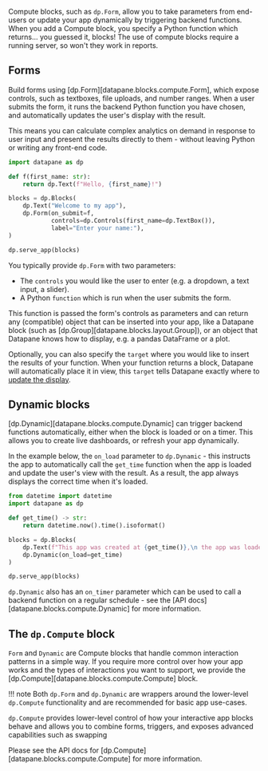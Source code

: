Compute blocks, such as `dp.Form`, allow you to take parameters from end-users or update your app dynamically by triggering backend functions. When you add a Compute block, you specify a Python function which returns... you guessed it, blocks! The use of compute blocks require a running server, so won't they work in reports.

## Forms

Build forms using [dp.Form][datapane.blocks.compute.Form], which expose controls, such as textboxes, file uploads, and number ranges. When a user submits the form, it runs the backend Python function you have chosen, and automatically updates the user's display with the result.

This means you can calculate complex analytics on demand in response to user input and present the results directly to them - without leaving Python or writing any front-end code.

```python
import datapane as dp

def f(first_name: str):
    return dp.Text(f"Hello, {first_name}!")

blocks = dp.Blocks(
    dp.Text("Welcome to my app"),
    dp.Form(on_submit=f,
            controls=dp.Controls(first_name=dp.TextBox()),
            label="Enter your name:"),
)

dp.serve_app(blocks)
```

You typically provide `dp.Form` with two parameters:

- The `controls` you would like the user to enter (e.g. a dropdown, a text input, a slider).
- A Python `function` which is run when the user submits the form.

This function is passed the form's controls as parameters and can return any (compatible) object that can be inserted into your app, like a Datapane block (such as [dp.Group][datapane.blocks.layout.Group]), or an object that Datapane knows how to display, e.g. a pandas DataFrame or a plot.

Optionally, you can also specify the `target` where you would like to insert the results of your function. When your function returns a block, Datapane will automatically place it in view, this `target` tells Datapane exactly where to [update the display](./updates.md).

## Dynamic blocks

[dp.Dynamic][datapane.blocks.compute.Dynamic] can trigger backend functions automatically, either when the block is loaded or on a timer. This allows you to create live dashboards, or refresh your app dynamically.

In the example below, the `on_load` parameter to `dp.Dynamic` - this instructs the app to automatically call the `get_time` function when the app is loaded and update the user's view with the result. As a result, the app always displays the correct time when it's loaded.

```python
from datetime import datetime
import datapane as dp

def get_time() -> str:
    return datetime.now().time().isoformat()

blocks = dp.Blocks(
    dp.Text(f"This app was created at {get_time()},\n the app was loaded at..."),
    dp.Dynamic(on_load=get_time)
)

dp.serve_app(blocks)
```

`dp.Dynamic` also has an `on_timer` parameter which can be used to call a backend function on a regular schedule - see the [API docs][datapane.blocks.compute.Dynamic] for more information.

## The `dp.Compute` block

`Form` and `Dynamic` are Compute blocks that handle common interaction patterns in a simple way. If you require more control over how your app works and the types of interactions you want to support, we provide the [dp.Compute][datapane.blocks.compute.Compute] block.

!!! note
    Both `dp.Form` and `dp.Dynamic` are wrappers around the lower-level `dp.Compute` functionality and are recommended for basic app use-cases.

`dp.Compute` provides lower-level control of how your interactive app blocks behave and allows you to combine forms, triggers, and exposes advanced capabilities such as swapping

Please see the API docs for [dp.Compute][datapane.blocks.compute.Compute] for more information.
